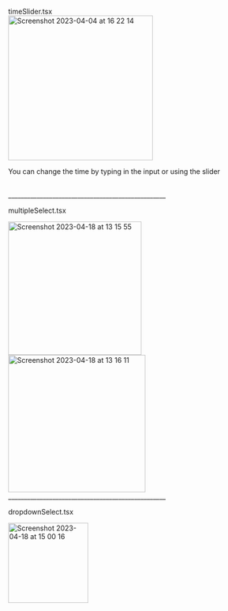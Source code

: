 timeSlider.tsx
<br>
<img width="293" alt="Screenshot 2023-04-04 at 16 22 14" src="https://user-images.githubusercontent.com/73466104/229806247-eb86955c-5806-4d45-b8bb-b63592342564.png">

You can change the time by typing in the input or using the slider

<br>
__________________________________________________
<br>

multipleSelect.tsx

<img width="270" alt="Screenshot 2023-04-18 at 13 15 55" src="https://user-images.githubusercontent.com/73466104/232747171-3a23f272-b00f-4136-8c60-fd3bb3141274.png">
<img width="278" alt="Screenshot 2023-04-18 at 13 16 11" src="https://user-images.githubusercontent.com/73466104/232747252-3f18c00a-cf26-4643-987a-c848c49b7af9.png">

<br>
__________________________________________________
<br>

dropdownSelect.tsx

<img width="162" alt="Screenshot 2023-04-18 at 15 00 16" src="https://user-images.githubusercontent.com/73466104/232770727-378ab626-cf94-413c-ac74-7e6141a336cc.png">
